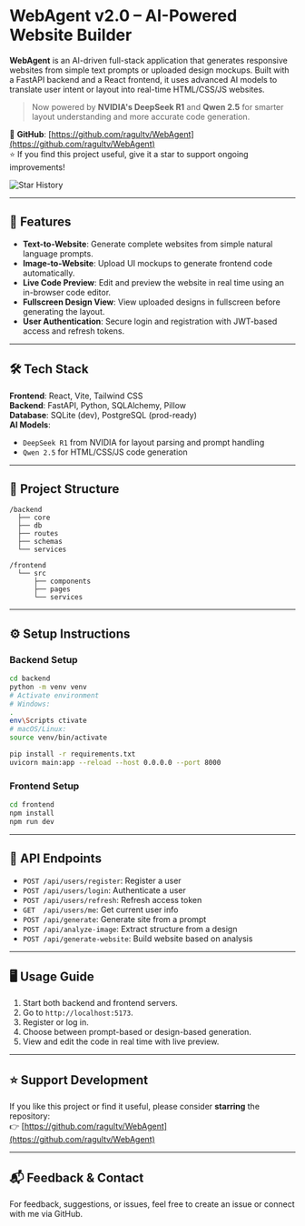 # WebAgent v2.0 – AI-Powered Website Builder

**WebAgent** is an AI-driven full-stack application that generates responsive websites from simple text prompts or uploaded design mockups. Built with a FastAPI backend and a React frontend, it uses advanced AI models to translate user intent or layout into real-time HTML/CSS/JS websites.

> Now powered by **NVIDIA's DeepSeek R1** and **Qwen 2.5** for smarter layout understanding and more accurate code generation.

🔗 **GitHub**: [https://github.com/ragultv/WebAgent](https://github.com/ragultv/WebAgent)  
⭐ If you find this project useful, give it a star to support ongoing improvements!

![Star History](https://api.star-history.com/svg?repos=ragultv/WebAgent&type=Date)

---

## 🚀 Features

- **Text-to-Website**: Generate complete websites from simple natural language prompts.
- **Image-to-Website**: Upload UI mockups to generate frontend code automatically.
- **Live Code Preview**: Edit and preview the website in real time using an in-browser code editor.
- **Fullscreen Design View**: View uploaded designs in fullscreen before generating the layout.
- **User Authentication**: Secure login and registration with JWT-based access and refresh tokens.

---

## 🛠 Tech Stack

**Frontend**: React, Vite, Tailwind CSS  
**Backend**: FastAPI, Python, SQLAlchemy, Pillow  
**Database**: SQLite (dev), PostgreSQL (prod-ready)  
**AI Models**:  
- `DeepSeek R1` from NVIDIA for layout parsing and prompt handling  
- `Qwen 2.5` for HTML/CSS/JS code generation

---

## 📁 Project Structure

```
/backend
  ├── core
  ├── db
  ├── routes
  ├── schemas
  └── services

/frontend
  └── src
      ├── components
      ├── pages
      └── services
```

---

## ⚙️ Setup Instructions

### Backend Setup

```bash
cd backend
python -m venv venv
# Activate environment
# Windows:
.
env\Scripts ctivate
# macOS/Linux:
source venv/bin/activate

pip install -r requirements.txt
uvicorn main:app --reload --host 0.0.0.0 --port 8000
```

### Frontend Setup

```bash
cd frontend
npm install
npm run dev
```

---

## 🧪 API Endpoints

- `POST /api/users/register`: Register a user  
- `POST /api/users/login`: Authenticate a user  
- `POST /api/users/refresh`: Refresh access token  
- `GET  /api/users/me`: Get current user info  
- `POST /api/generate`: Generate site from a prompt  
- `POST /api/analyze-image`: Extract structure from a design  
- `POST /api/generate-website`: Build website based on analysis

---

## 🖥 Usage Guide

1. Start both backend and frontend servers.
2. Go to `http://localhost:5173`.
3. Register or log in.
4. Choose between prompt-based or design-based generation.
5. View and edit the code in real time with live preview.

---

## ⭐ Support Development

If you like this project or find it useful, please consider **starring** the repository:  
👉 [https://github.com/ragultv/WebAgent](https://github.com/ragultv/WebAgent)

---

## 📬 Feedback & Contact

For feedback, suggestions, or issues, feel free to create an issue or connect with me via GitHub.
